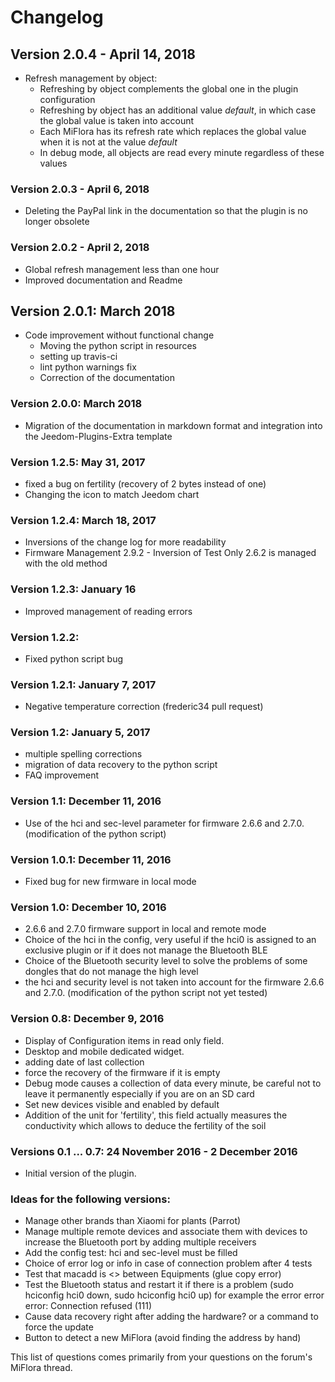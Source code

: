# Changelog

## Version 2.0.4 - April 14, 2018
* Refresh management by object:
    * Refreshing by object complements the global one in the plugin configuration
    * Refreshing by object has an additional value *default*, in which case the global value is taken into account
    * Each MiFlora has its refresh rate which replaces the global value when it is not at the value *default*
    * In debug mode, all objects are read every minute regardless of these values

### Version 2.0.3 - April 6, 2018
* Deleting the PayPal link in the documentation so that the plugin is no longer obsolete

### Version 2.0.2 - April 2, 2018
* Global refresh management less than one hour
* Improved documentation and Readme

## Version 2.0.1: March 2018

* Code improvement without functional change
  * Moving the python script in resources
  * setting up travis-ci
  * lint python warnings fix
  * Correction of the documentation

### Version 2.0.0: March 2018

* Migration of the documentation in markdown format and integration into the Jeedom-Plugins-Extra template

### Version 1.2.5: May 31, 2017

* fixed a bug on fertility (recovery of 2 bytes instead of one)
* Changing the icon to match Jeedom chart

### Version 1.2.4: March 18, 2017

* Inversions of the change log for more readability
* Firmware Management 2.9.2 - Inversion of Test Only 2.6.2 is managed with the old method

### Version 1.2.3: January 16

* Improved management of reading errors

### Version 1.2.2:

* Fixed python script bug

### Version 1.2.1: January 7, 2017

* Negative temperature correction (frederic34 pull request)

### Version 1.2: January 5, 2017

* multiple spelling corrections
* migration of data recovery to the python script
* FAQ improvement

### Version 1.1: December 11, 2016

* Use of the hci and sec-level parameter for firmware 2.6.6 and 2.7.0. (modification of the python script)

### Version 1.0.1: December 11, 2016

* Fixed bug for new firmware in local mode

### Version 1.0: December 10, 2016

* 2.6.6 and 2.7.0 firmware support in local and remote mode
* Choice of the hci in the config, very useful if the hci0 is assigned to an exclusive plugin or if it does not manage the Bluetooth BLE
* Choice of the Bluetooth security level to solve the problems of some dongles that do not manage the high level
* the hci and security level is not taken into account for the firmware 2.6.6 and 2.7.0. (modification of the python script not yet tested)

### Version 0.8: December 9, 2016

* Display of Configuration items in read only field.
* Desktop and mobile dedicated widget.
* adding date of last collection
* force the recovery of the firmware if it is empty
* Debug mode causes a collection of data every minute, be careful not to leave it permanently especially if you are on an SD card
* Set new devices visible and enabled by default
* Addition of the unit for 'fertility', this field actually measures the conductivity which allows to deduce the fertility of the soil

### Versions 0.1 ... 0.7: 24 November 2016 - 2 December 2016

* Initial version of the plugin.

### Ideas for the following versions:

* Manage other brands than Xiaomi for plants (Parrot)
* Manage multiple remote devices and associate them with devices to increase the Bluetooth port by adding multiple receivers
* Add the config test: hci and sec-level must be filled
* Choice of error log or info in case of connection problem after 4 tests
* Test that macadd is <> between Equipments (glue copy error)
* Test the Bluetooth status and restart it if there is a problem (sudo hciconfig hci0 down, sudo hciconfig hci0 up) for example the error error error: Connection refused (111)
* Cause data recovery right after adding the hardware? or a command to force the update
* Button to detect a new MiFlora (avoid finding the address by hand)

This list of questions comes primarily from your questions on the forum's MiFlora thread.
